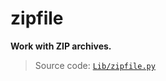 # zipfile

**Work with ZIP archives.**

> Source code: [`Lib/zipfile.py`](https://github.com/python/cpython/tree/3.11/Lib/zipfile.py)